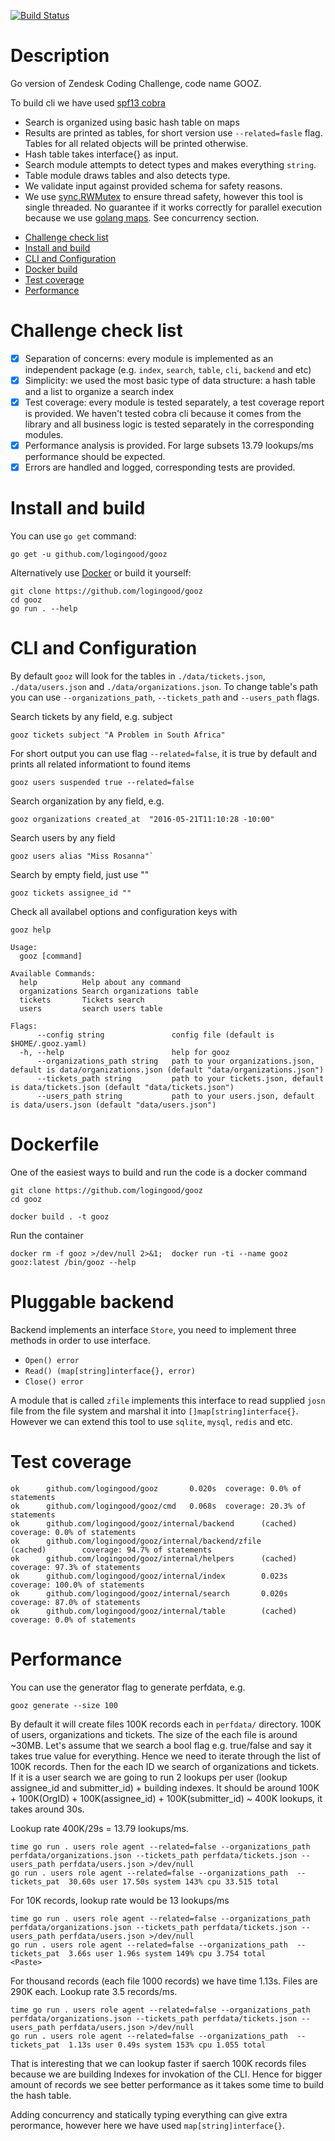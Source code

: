 [![Build Status](https://travis-ci.com/logingood/gooz.svg?branch=master)](https://travis-ci.com/logingood/gooz)

# Description

Go version of Zendesk Coding Challenge, code name GOOZ.

To build cli we have used [spf13 cobra](https://github.com/spf13/cobra)

* Search is organized using basic hash table on maps
* Results are printed as tables, for short version use `--related=fasle` flag.
  Tables for all related objects will be printed otherwise.
* Hash table takes interface{} as input.
* Search module attempts to detect types and makes everything `string`.
* Table module draws tables and also detects type.
* We validate input against provided schema for safety reasons.
* We use [sync.RWMutex](https://golang.org/pkg/sync/#RWMutex) to ensure thread
  safety, however this tool is single threaded. No guarantee if it works
  correctly for parallel execution because we use [golang
  maps](https://blog.golang.org/go-maps-in-action). See concurrency section.

- [Challenge check list](https://github.com/logingood/gooz#challenge-check-list)
- [Install and build](https://github.com/logingood/gooz#install-and-build)
- [CLI and Configuration](https://github.com/logingood/gooz#cli-and-configuration)
- [Docker build](https://github.com/logingood/gooz#dockerfile)
- [Test coverage](https://github.com/logingood/gooz#test-coverage)
- [Performance](https://github.com/logingood/gooz#performance)

# Challenge check list

- [x] Separation of concerns: every module is implemented as an independent
  package (e.g. `index`, `search`, `table`, `cli`, `backend` and etc)
- [x] Simplicity: we used the most basic type of data structure: a hash table
  and a list to organize a search index
- [x] Test coverage: every module is tested separately, a test coverage report
  is provided. We haven't tested cobra cli because it comes from the library
  and all business logic is tested separately in the corresponding modules.
- [x] Performance analysis is provided. For large subsets 13.79 lookups/ms
  performance should be expected.
- [x] Errors are handled and logged, corresponding tests are provided.

# Install and build

You can use `go get` command:

```
go get -u github.com/logingood/gooz
```

Alternatively use [Docker](https://github.com/logingood/gooz#dockerfile) or
build it yourself:
```
git clone https://github.com/logingood/gooz
cd gooz
go run . --help
```

# CLI and Configuration

By default `gooz` will look for the tables in `./data/tickets.json`,
`./data/users.json` and `./data/organizations.json`.  To change table's path
you can use `--organizations_path`, `--tickets_path` and `--users_path` flags.

Search tickets by any field, e.g. subject

```
gooz tickets subject "A Problem in South Africa"
```

For short output you can use flag `--related=false`, it is true by default and prints all related informationt to found items
```
gooz users suspended true --related=false
```

Search organization by any field, e.g.

```
gooz organizations created_at  "2016-05-21T11:10:28 -10:00"
```

Search users by any field
```
gooz users alias "Miss Rosanna"`
```

Search by empty field, just use ""

```
gooz tickets assignee_id ""
```

Check all availabel options and configuration keys with

```
gooz help
```

```
Usage:
  gooz [command]

Available Commands:
  help          Help about any command
  organizations Search organizations table
  tickets       Tickets search
  users         search users table

Flags:
      --config string               config file (default is $HOME/.gooz.yaml)
  -h, --help                        help for gooz
      --organizations_path string   path to your organizations.json, default is data/organizations.json (default "data/organizations.json")
      --tickets_path string         path to your tickets.json, default is data/tickets.json (default "data/tickets.json")
      --users_path string           path to your users.json, default is data/users.json (default "data/users.json")
```

# Dockerfile

One of the easiest ways to build and run the code is a docker command

```
git clone https://github.com/logingood/gooz
cd gooz

docker build . -t gooz
```

Run the container
```
docker rm -f gooz >/dev/null 2>&1;  docker run -ti --name gooz gooz:latest /bin/gooz --help
```


# Pluggable backend

Backend implements an interface `Store`, you need to implement three methods in
order to use interface.

* `Open() error`
* `Read() (map[string]interface{}, error)`
* `Close() error`

A module that is called `zfile` implements this interface to read supplied
`josn` file from the file system and marshal it into `[]map[string]interface{}`.
However we can extend this tool to use `sqlite`, `mysql`, `redis` and etc.

# Test coverage

```
ok      github.com/logingood/gooz       0.020s  coverage: 0.0% of statements
ok      github.com/logingood/gooz/cmd   0.068s  coverage: 20.3% of statements
ok      github.com/logingood/gooz/internal/backend      (cached)        coverage: 0.0% of statements
ok      github.com/logingood/gooz/internal/backend/zfile        (cached)        coverage: 94.7% of statements
ok      github.com/logingood/gooz/internal/helpers      (cached)        coverage: 97.3% of statements
ok      github.com/logingood/gooz/internal/index        0.023s  coverage: 100.0% of statements
ok      github.com/logingood/gooz/internal/search       0.020s  coverage: 87.0% of statements
ok      github.com/logingood/gooz/internal/table        (cached)        coverage: 0.0% of statements
```

# Performance

You can use the generator flag to generate perfdata, e.g.
```
gooz generate --size 100
```

By default it will create files 100K records each in `perfdata/` directory. 100K of users, organizations and tickets. The size of the each file is around ~30MB.
Let's assume that we search a bool flag e.g. true/false and say it takes true value for everything. Hence we need to iterate through the list of 100K records. Then for the each ID we search of organizations and tickets. If it is a user search we are going to run 2 lookups per user (lookup assignee_id and submitter_id) + building indexes. It should be around 100K + 100K(OrgID) + 100K(assignee_id) + 100K(submitter_id) ~ 400K lookups, it takes around 30s.

Lookup rate  400K/29s = 13.79 lookups/ms.

```
time go run . users role agent --related=false --organizations_path perfdata/organizations.json --tickets_path perfdata/tickets.json --users_path perfdata/users.json >/dev/null
go run . users role agent --related=false --organizations_path  --tickets_pat  30.60s user 17.50s system 143% cpu 33.515 total

```

For 10K records, lookup rate would be 13 lookups/ms

```
time go run . users role agent --related=false --organizations_path perfdata/organizations.json --tickets_path perfdata/tickets.json --users_path perfdata/users.json >/dev/null
go run . users role agent --related=false --organizations_path  --tickets_pat  3.66s user 1.96s system 149% cpu 3.754 total
<Paste>
```

For thousand records (each file 1000 records) we have time 1.13s. Files are 290K each. Lookup rate 3.5 records/ms.

```
time go run . users role agent --related=false --organizations_path perfdata/organizations.json --tickets_path perfdata/tickets.json --users_path perfdata/users.json >/dev/null
go run . users role agent --related=false --organizations_path  --tickets_pat  1.13s user 0.49s system 153% cpu 1.055 total
```

That is interesting that we can lookup faster if saerch 100K records files because we are building Indexes for invokation of the CLI. Hence for bigger amount of records we see better performance as it takes some time to build
the hash table.

Adding concurrency and statically typing everything can give extra perormance, however here we have used `map[string]interface{}`.
